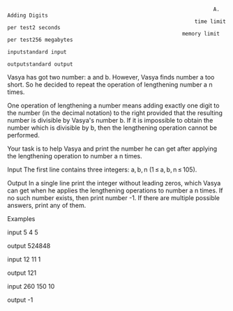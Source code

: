                                                                       A. Adding Digits
                                                                time limit per test2 seconds
                                                            memory limit per test256 megabytes
                                                                    inputstandard input
                                                                    outputstandard output
                                                                    
                                                                    
Vasya has got two number: a and b. However, Vasya finds number a too short. So he decided to repeat the operation of lengthening number a n times.

One operation of lengthening a number means adding exactly one digit to the number (in the decimal notation) to the right provided that the resulting number is divisible by Vasya's number b. If it is impossible to obtain the number which is divisible by b, then the lengthening operation cannot be performed.

Your task is to help Vasya and print the number he can get after applying the lengthening operation to number a n times.

Input
The first line contains three integers: a, b, n (1 ≤ a, b, n ≤ 105).

Output
In a single line print the integer without leading zeros, which Vasya can get when he applies the lengthening operations to number a n times. If no such number exists, then print number -1. If there are multiple possible answers, print any of them.

Examples


input
5 4 5

output
524848

input
12 11 1

output
121

input
260 150 10

output
-1
